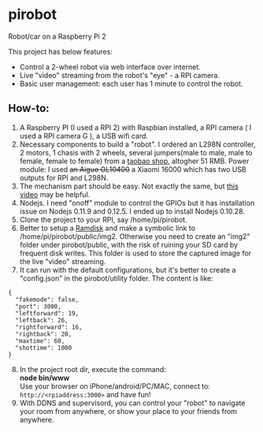 # pirobot
Robot/car on a Raspberry Pi 2

This project has below features:
-  Control a 2-wheel robot via web interface over internet.
-  Live "video" streaming from the robot's "eye" - a RPI camera.
-  Basic user management: each user has 1 minute to control the robot.

How-to:
------
1. A Raspberry PI (I used a RPI 2) with Raspbian installed, a RPI camera ( I used a RPI camera G ), a USB wifi card.
2. Necessary components to build a "robot". I ordered an L298N controller, 2 motors, 1 chasis with 2 wheels, several 
jumpers(male to male, male to female, female to female) from a [taobao shop](http://shop112183962.world.taobao.com/?spm=a312a.7728556.2015080705.4.cdD31B),
altogher 51 RMB. Power module: I used ~~an Aiguo OL10400~~ a Xiaomi 16000 which has two USB outputs for RPI and L298N.
3. The mechanism part should be easy. Not exactly the same, but [this video](https://www.youtube.com/watch?v=AZSiqj0NZgU) may be helpful.
4. Nodejs. I need "onoff" module to control the GPIOs but it has installation issue on Nodejs 0.11.9 and 0.12.5. I ended up to install Nodejs 0.10.28.
5. Clone the project to your RPI, say /home/pi/pirobot.
6. Better to setup a [Ramdisk](https://wiki.archlinux.org/index.php/Tmpfs) and make a symbolic link to /home/pi/pirobot/public/img2. Otherwise you need to create an "img2" folder under pirobot/public, with the risk of ruining your SD card by frequent disk writes. This folder is used to store the captured image for the live "video" streaming.
7. It can run with the default configurations, but it's better to create a "config.json" in the pirobot/utility folder. The content is like:
```
{  
  "fakemode": false,  
  "port": 3000,  
  "leftforward": 19,  
  "leftback": 26,  
  "rightforward": 16,  
  "rightback": 20,  
  "maxtime": 60,  
  "shottime": 1000  
}  
```
8. In the project root dir, execute the command:  
**node bin/www**  
Use your browser on iPhone/android/PC/MAC, connect to: `http://<rpiaddress:3000>` and have fun!
9. With DDNS and supervisord, you can control your "robot" to navigate your room from anywhere, or show your place to your friends from anywhere. 
